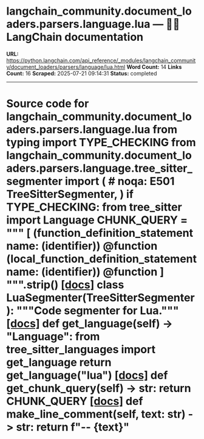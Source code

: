 # langchain_community.document_loaders.parsers.language.lua — 🦜🔗 LangChain  documentation

**URL:** https://python.langchain.com/api_reference/_modules/langchain_community/document_loaders/parsers/language/lua.html
**Word Count:** 14
**Links Count:** 16
**Scraped:** 2025-07-21 09:14:31
**Status:** completed

---

# Source code for langchain\_community.document\_loaders.parsers.language.lua               from typing import TYPE_CHECKING          from langchain_community.document_loaders.parsers.language.tree_sitter_segmenter import (  # noqa: E501         TreeSitterSegmenter,     )          if TYPE_CHECKING:         from tree_sitter import Language               CHUNK_QUERY = """         [             (function_definition_statement                 name: (identifier)) @function             (local_function_definition_statement                 name: (identifier)) @function         ]     """.strip()                              [[docs]](https://python.langchain.com/api_reference/community/document_loaders/langchain_community.document_loaders.parsers.language.lua.LuaSegmenter.html#langchain_community.document_loaders.parsers.language.lua.LuaSegmenter)     class LuaSegmenter(TreeSitterSegmenter):         """Code segmenter for Lua."""                         [[docs]](https://python.langchain.com/api_reference/community/document_loaders/langchain_community.document_loaders.parsers.language.lua.LuaSegmenter.html#langchain_community.document_loaders.parsers.language.lua.LuaSegmenter.get_language)         def get_language(self) -> "Language":             from tree_sitter_languages import get_language                  return get_language("lua")                                        [[docs]](https://python.langchain.com/api_reference/community/document_loaders/langchain_community.document_loaders.parsers.language.lua.LuaSegmenter.html#langchain_community.document_loaders.parsers.language.lua.LuaSegmenter.get_chunk_query)         def get_chunk_query(self) -> str:             return CHUNK_QUERY                                        [[docs]](https://python.langchain.com/api_reference/community/document_loaders/langchain_community.document_loaders.parsers.language.lua.LuaSegmenter.html#langchain_community.document_loaders.parsers.language.lua.LuaSegmenter.make_line_comment)         def make_line_comment(self, text: str) -> str:             return f"-- {text}"